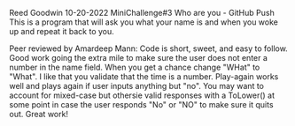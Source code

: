 Reed Goodwin
10-20-2022
MiniChallenge#3 Who are you - GitHub Push
This is a program that will ask you what your name is and when you woke up and repeat it back to you.

Peer reviewed by Amardeep Mann: Code is short, sweet, and easy to follow. Good work going the extra mile to make sure the user does not enter a number in the name field. When you get a chance change "WHat" to "What". I like that you validate that the time is a number. Play-again works well and plays again if user inputs anything but "no". You may want to account for mixed-case but othersie valid responses with a ToLower() at some point in case the user responds "No" or "NO" to make sure it quits out. Great work!